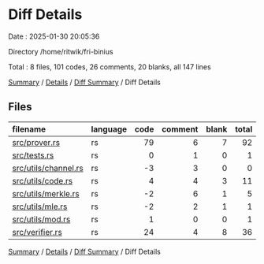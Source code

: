 # Diff Details

Date : 2025-01-30 20:05:36

Directory /home/ritwik/fri-binius

Total : 8 files,  101 codes, 26 comments, 20 blanks, all 147 lines

[Summary](results.md) / [Details](details.md) / [Diff Summary](diff.md) / Diff Details

## Files
| filename | language | code | comment | blank | total |
| :--- | :--- | ---: | ---: | ---: | ---: |
| [src/prover.rs](/src/prover.rs) | rs | 79 | 6 | 7 | 92 |
| [src/tests.rs](/src/tests.rs) | rs | 0 | 1 | 0 | 1 |
| [src/utils/channel.rs](/src/utils/channel.rs) | rs | -3 | 3 | 0 | 0 |
| [src/utils/code.rs](/src/utils/code.rs) | rs | 4 | 4 | 3 | 11 |
| [src/utils/merkle.rs](/src/utils/merkle.rs) | rs | -2 | 6 | 1 | 5 |
| [src/utils/mle.rs](/src/utils/mle.rs) | rs | -2 | 2 | 1 | 1 |
| [src/utils/mod.rs](/src/utils/mod.rs) | rs | 1 | 0 | 0 | 1 |
| [src/verifier.rs](/src/verifier.rs) | rs | 24 | 4 | 8 | 36 |

[Summary](results.md) / [Details](details.md) / [Diff Summary](diff.md) / Diff Details